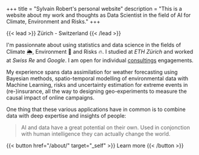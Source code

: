 +++
title = "Sylvain Robert's personal website"
description = "This is a website about my work and thoughts as Data Scientist in the field of AI for Climate, Environment and Risks."
+++

{{< lead >}}
Zürich - Switzerland
{{< /lead >}}

I'm passionnate about using statistics and data science in the fields of Climate :sun_behind_rain_cloud:, Environment :herb: and Risks :fire:. I studied at *ETH Zürich* and worked at *Swiss Re* and *Google*. I am open for individual [consultings](../consulting/) engagements.

My experience spans data assimilation for weather forecasting using Bayesian methods, spatio-temporal modelling of environmental data with Machine Learning, risks and uncertainty estimation for extreme events in (re-)insurance, all the way to designing geo-experiments to measure the causal impact of online campaigns.

One thing that these various applications have in common is to combine data with deep expertise and insights of people:
> AI and data have a great potential on their own. Used in conjonction with human intelligence they can actually change the world.

{{< button href="/about/" target="_self" >}} Learn more {{< /button >}}

